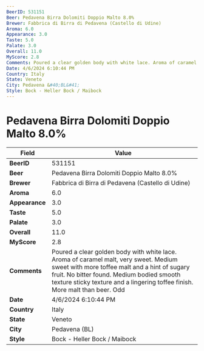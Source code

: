 ```yaml
---
BeerID: 531151
Beer: Pedavena Birra Dolomiti Doppio Malto 8.0%
Brewer: Fabbrica di Birra di Pedavena (Castello di Udine)
Aroma: 6.0
Appearance: 3.0
Taste: 5.0
Palate: 3.0
Overall: 11.0
MyScore: 2.8
Comments: Poured a clear golden body with white lace. Aroma of caramel malt, very sweet. Medium sweet with more toffee malt and a hint of sugary fruit. No bitter found. Medium bodied smooth texture sticky texture and a lingering toffee finish. More malt than beer. Odd
Date: 4/6/2024 6:10:44 PM
Country: Italy
State: Veneto
City: Pedavena &#40;BL&#41;
Style: Bock - Heller Bock / Maibock
---
```


# Pedavena Birra Dolomiti Doppio Malto 8.0%

| Field         | Value |
|---------------|-------|
| **BeerID** | 531151 |
| **Beer** | Pedavena Birra Dolomiti Doppio Malto 8.0% |
| **Brewer** | Fabbrica di Birra di Pedavena (Castello di Udine) |
| **Aroma** | 6.0 |
| **Appearance** | 3.0 |
| **Taste** | 5.0 |
| **Palate** | 3.0 |
| **Overall** | 11.0 |
| **MyScore** | 2.8 |
| **Comments** | Poured a clear golden body with white lace. Aroma of caramel malt, very sweet. Medium sweet with more toffee malt and a hint of sugary fruit. No bitter found. Medium bodied smooth texture sticky texture and a lingering toffee finish. More malt than beer. Odd |
| **Date** | 4/6/2024 6:10:44 PM |
| **Country** | Italy |
| **State** | Veneto |
| **City** | Pedavena &#40;BL&#41; |
| **Style** | Bock - Heller Bock / Maibock |
